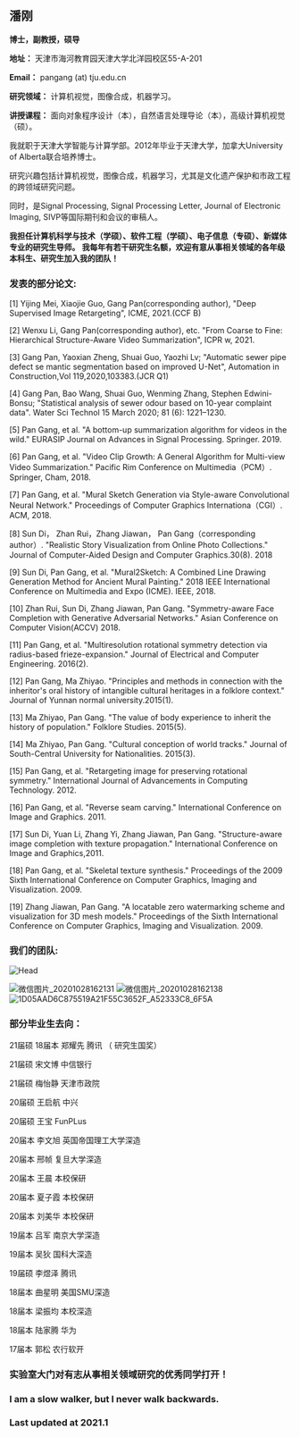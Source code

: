 ## 潘刚

**博士，副教授，硕导**

**地址：** 天津市海河教育园天津大学北洋园校区55-A-201

**Email：** pangang (at) tju.edu.cn

**研究领域：** 计算机视觉，图像合成，机器学习。

**讲授课程：** 面向对象程序设计（本），自然语言处理导论（本），高级计算机视觉（硕）。


我就职于天津大学智能与计算学部。2012年毕业于天津大学，加拿大University of Alberta联合培养博士。

研究兴趣包括计算机视觉，图像合成，机器学习，尤其是文化遗产保护和市政工程的跨领域研究问题。

同时，是Signal Processing, Signal Processing Letter, Journal of Electronic Imaging, SIVP等国际期刊和会议的审稿人。


**我担任计算机科学与技术（学硕）、软件工程（学硕）、电子信息（专硕）、新媒体专业的研究生导师。**
**我每年有若干研究生名额，欢迎有意从事相关领域的各年级本科生、研究生加入我的团队！**


### 发表的部分论文:
[1] Yijing Mei, Xiaojie Guo, Gang Pan(corresponding author), "Deep Supervised Image Retargeting", ICME, 2021.(CCF B)

[2] Wenxu Li, Gang Pan(corresponding author), etc. "From Coarse to Fine: Hierarchical Structure-Aware Video Summarization", ICPR w, 2021.

[3] Gang Pan, Yaoxian Zheng, Shuai Guo, Yaozhi Lv; "Automatic sewer pipe defect se mantic segmentation based on improved U-Net", Automation in Construction,Vol 119,2020,103383.(JCR Q1)

[4] Gang Pan, Bao Wang, Shuai Guo, Wenming Zhang, Stephen Edwini-Bonsu; "Statistical analysis of sewer odour based on 10-year complaint data". Water Sci Technol 15 March 2020; 81 (6): 1221–1230. 

[5] Pan Gang, et al. "A bottom-up summarization algorithm for videos in the wild." EURASIP Journal on Advances in Signal Processing. Springer. 2019.

[6] Pan Gang, et al. "Video Clip Growth: A General Algorithm for Multi-view Video Summarization." Pacific Rim Conference on Multimedia（PCM）. Springer, Cham, 2018.

[7] Pan Gang, et al. "Mural Sketch Generation via Style-aware Convolutional Neural Network." Proceedings of Computer Graphics Internationa（CGI）. ACM, 2018.

[8] Sun Di， Zhan Rui，Zhang Jiawan， Pan Gang（corresponding author）. "Realistic Story Visualization from Online Photo Collections." Journal of Computer-Aided Design and Computer Graphics.30(8). 2018

[9] Sun Di, Pan Gang, et al. "Mural2Sketch: A Combined Line Drawing Generation Method for Ancient Mural Painting." 2018 IEEE International Conference on Multimedia and Expo (ICME). IEEE, 2018.

[10] Zhan Rui, Sun Di, Zhang Jiawan, Pan Gang. "Symmetry-aware Face Completion with Generative Adversarial Networks." Asian Conference on Computer Vision(ACCV) 2018.

[11] Pan Gang, et al. "Multiresolution rotational symmetry detection via radius-based frieze-expansion." Journal of Electrical and Computer Engineering. 2016(2).

[12] Pan Gang, Ma Zhiyao. "Principles and methods in connection with the inheritor's oral history of intangible cultural heritages in a folklore context." Journal of Yunnan normal university.2015(1).

[13] Ma Zhiyao, Pan Gang. "The value of body experience to inherit the history of population." Folklore Studies. 2015(5).

[14] Ma Zhiyao, Pan Gang. "Cultural conception of world tracks." Journal of South-Central University for Nationalities. 2015(3).

[15] Pan Gang, et al. "Retargeting image for preserving rotational symmetry." International Journal of Advancements in Computing Technology. 2012.

[16] Pan Gang, et al. "Reverse seam carving." International Conference on Image and Graphics. 2011.

[17] Sun Di, Yuan Li, Zhang Yi, Zhang Jiawan, Pan Gang. "Structure-aware image completion with texture propagation."  International Conference on Image and Graphics,2011.

[18] Pan Gang, et al. "Skeletal texture synthesis." Proceedings of the 2009 Sixth International Conference on Computer Graphics, Imaging and Visualization. 2009.

[19] Zhang Jiawan, Pan Gang. "A locatable zero watermarking scheme and visualization for 3D mesh models." Proceedings of the Sixth International Conference on Computer Graphics, Imaging and Visualization. 2009.


### 我们的团队:

![Head](https://user-images.githubusercontent.com/81570110/112924678-28e71000-9143-11eb-9bd1-b89bc04acac2.jpg)


![微信图片_20201028162131](https://user-images.githubusercontent.com/81570110/112926602-4073c800-9146-11eb-89ac-ad53d5d13662.jpg)
![微信图片_20201028162138](https://user-images.githubusercontent.com/81570110/112926609-44074f00-9146-11eb-90b8-728d6f24ab9f.jpg)
![1D05AAD6C875519A21F55C3652F_A52333C8_6F5A](https://user-images.githubusercontent.com/81570110/112926624-48336c80-9146-11eb-94cd-960e5beea9fe.jpg)



### 部分毕业生去向：

21届硕 18届本 郑耀先 腾讯 （ 研究生国奖）         

21届硕 宋文博 中信银行

21届硕 梅怡静 天津市政院

20届硕 王启航 中兴

20届硕 王宝 FunPLus

20届本 李文旭 英国帝国理工大学深造

20届本 邢帧 复旦大学深造

20届本 王晨 本校保研

20届本 夏子霞 本校保研

20届本 刘美华 本校保研

19届本 吕军 南京大学深造

19届本 吴狄 国科大深造

19届硕 李煜泽 腾讯

18届本 曲星明 美国SMU深造

18届本 梁振均 本校深造

18届本 陆家腾 华为

17届本 郭松 农行软开


### 实验室大门对有志从事相关领域研究的优秀同学打开！


### I am a slow walker, but I never walk backwards.


### Last updated at 2021.1
